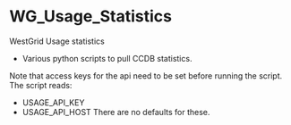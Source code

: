 # WG_Usage_Statistics
WestGrid Usage statistics

* Various python scripts to pull CCDB statistics. 

Note that access keys for the api need to be set before running the script. The script reads:
* USAGE_API_KEY
* USAGE_API_HOST
There are no defaults for these.
